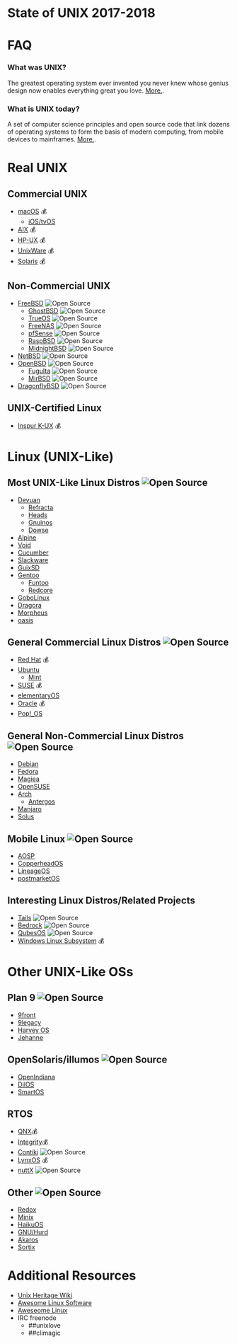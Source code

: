 # State of UNIX 2017-2018

# FAQ

###  What was UNIX?

The greatest operating system ever invented you never knew whose genius design now enables everything great you love. [More.](https://en.wikipedia.org/wiki/History_of_Unix).

### What is UNIX today?

A set of computer science principles and open source code that link dozens of operating systems to form the basis of modern computing, from mobile devices to mainframes. [More.](https://en.wikipedia.org/wiki/Unix#Impact).

# Real UNIX

## Commercial UNIX

* [macOS](https://www.apple.com/macos/) 💰
	* [iOS/tvOS](https://www.apple.com/ios/)
* [AIX](https://www.ibm.com/power/operating-systems/aix) 💰
* [HP-UX](https://www.hpe.com/us/en/servers/hp-ux.html) 💰
* [UnixWare](https://www.xinuos.com) 💰
* [Solaris](https://www.oracle.com/solaris/solaris11/index.html) 💰

## Non-Commercial UNIX

* [FreeBSD](https://www.freebsd.org) ![Open Source][OSS Icon]
	* [GhostBSD](http://www.ghostbsd.org) ![Open Source][OSS Icon]
	* [TrueOS](https://www.trueos.org) ![Open Source][OSS Icon]
	* [FreeNAS](http://www.freenas.org) ![Open Source][OSS Icon]
	* [pfSense](https://www.pfsense.org) ![Open Source][OSS Icon]
	* [RaspBSD](http://www.raspbsd.org) ![Open Source][OSS Icon]
	* [MidnightBSD](http://www.midnightbsd.org) ![Open Source][OSS Icon]
* [NetBSD](https://www.netbsd.org) ![Open Source][OSS Icon]
* [OpenBSD](http://www.openbsd.org) ![Open Source][OSS Icon]
	* [FuguIta](http://fuguita.org/?FuguIta) ![Open Source][OSS Icon]
	* [MirBSD](http://www.mirbsd.org) ![Open Source][OSS Icon]
* [DragonflyBSD](https://www.dragonflybsd.org) ![Open Source][OSS Icon]

## UNIX-Certified Linux

* [Inspur K-UX](http://www.inspursystems.com/product/32-way-system/) 💰

# Linux (UNIX-Like)

## Most UNIX-Like Linux Distros ![Open Source][OSS Icon]

* [Devuan](https://devuan.org)
	* [Refracta](http://www.ibiblio.org/refracta/)
	* [Heads](https://heads.dyne.org/about.html)
	* [Gnuinos](http://gnuinos.org/)
	* [Dowse](http://dowse.eu/download.html)
* [Alpine](https://alpinelinux.org) 
* [Void](https://www.voidlinux.eu)
* [Cucumber](http://cucumberlinux.com)
* [Slackware](http://www.slackware.com)
* [GuixSD](https://www.gnu.org/software/guix/)
* [Gentoo](https://www.gentoo.org)
	* [Funtoo](https://www.funtoo.org/Welcome)
	* [Redcore](https://redcorelinux.org)
* [GoboLinux](https://www.gobolinux.org)
* [Dragora](https://www.dragora.org/)
* [Morpheus](https://morpheus.2f30.org)
* [oasis](https://github.com/michaelforney/oasis)

## General Commercial Linux Distros ![Open Source][OSS Icon]

* [Red Hat](https://www.redhat.com) 💰
* [Ubuntu](https://ubuntu.com)
	* [Mint](https://linuxmint.com)
* [SUSE](https://www.suse.com) 💰
* [elementaryOS](https://elementary.io)
* [Oracle](https://www.oracle.com/linux/) 💰
* [Pop!_OS](https://system76.com/pop)

## General Non-Commercial Linux Distros ![Open Source][OSS Icon]

* [Debian](https://www.debian.org)
* [Fedora](https://getfedora.org)
* [Magiea](https://www.mageia.org)
* [OpenSUSE](https://www.opensuse.org)
* [Arch](https://www.archlinux.org)
	* [Antergos](https://antergos.com)
* [Manjaro](https://manjaro.org)
* [Solus](https://solus-project.com)

## Mobile Linux ![Open Source][OSS Icon]

* [AOSP](https://source.android.com)
* [CopperheadOS](https://copperhead.co/android/)
* [LineageOS](https://lineageos.org)
* [postmarketOS](https://postmarketos.org)

## Interesting Linux Distros/Related Projects 

* [Tails](https://tails.boum.org) ![Open Source][OSS Icon]
* [Bedrock](https://bedrocklinux.org/) ![Open Source][OSS Icon]
* [QubesOS](https://www.qubes-os.org) ![Open Source][OSS Icon]
* [Windows Linux Subsystem](https://msdn.microsoft.com/en-us/commandline/wsl/faq) 💰

# Other UNIX-Like OSs

## Plan 9 ![Open Source][OSS Icon]

* [9front](http://9front.org)
* [9legacy](http://9legacy.org)
* [Harvey OS](https://harvey-os.org)
* [Jehanne](http://jehanne.io)

## OpenSolaris/illumos ![Open Source][OSS Icon]

* [OpenIndiana](https://www.openindiana.org)
* [DilOS](http://www.dilos.org)
* [SmartOS](https://www.joyent.com/smartos)

## RTOS

* [QNX](https://blackberry.qnx.com/en)💰
* [Integrity](https://www.ghs.com/products/rtos/integrity.html)💰
* [Contiki](http://contiki-os.org) ![Open Source][OSS Icon]
* [LynxOS](http://www.lynx.com/products/real-time-operating-systems/lynxos-rtos/) 💰
* [nuttX](http://nuttx.org) ![Open Source][OSS Icon]

## Other ![Open Source][OSS Icon]

* [Redox](https://www.redox-os.org)
* [Minix](http://www.minix3.org)
* [HaikuOS](https://www.haiku-os.org)
* [GNU/Hurd](https://www.gnu.org/software/hurd/hurd.html)
* [Akaros](https://github.com/brho/akaros)
* [Sortix](https://sortix.org) 

# Additional Resources

* [Unix Heritage Wiki](http://wiki.tuhs.org/doku.php?id=start)
* [Awesome Linux Software](https://github.com/LewisVo/Awesome-Linux-Software)
* [Aweseome Linux](https://github.com/aleksandar-todorovic/awesome-linux)
* IRC freenode
	* ##unixlove
	* ##climagic

[OSS Icon]: https://cdn.rawgit.com/iCHAIT/awesome-osx/master/media/oss.svg
